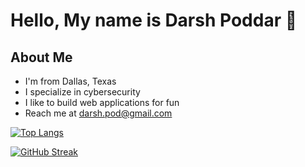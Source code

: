 # Hello, My name is Darsh Poddar 👋

## About Me

- I'm from Dallas, Texas
- I specialize in cybersecurity
- I like to build web applications for fun
- Reach me at darsh.pod@gmail.com

[![Top Langs](https://github-readme-stats.vercel.app/api/top-langs/?username=drPod&langs_count=10)](https://github.com/anuraghazra/github-readme-stats)

[![GitHub Streak](https://streak-stats.demolab.com/?user=drPod)](https://git.io/streak-stats)

<!--
[![Harlok's wakatime stats](https://github-readme-stats.vercel.app/api/wakatime?username=drPod)](https://github.com/anuraghazra/github-readme-stats)
Don't use Wakatime, it's not installed on all the IDEs I have
-->

<!--
**drPod/drPod** is a ✨ _special_ ✨ repository because its `README.md` (this file) appears on your GitHub profile.

Here are some ideas to get you started:

- 🔭 I’m currently working on ...
- 🌱 I’m currently learning ...
- 👯 I’m looking to collaborate on ...
- 🤔 I’m looking for help with ...
- 💬 Ask me about ...
- 📫 How to reach me: ...
- 😄 Pronouns: ...
- ⚡ Fun fact: ...
-->